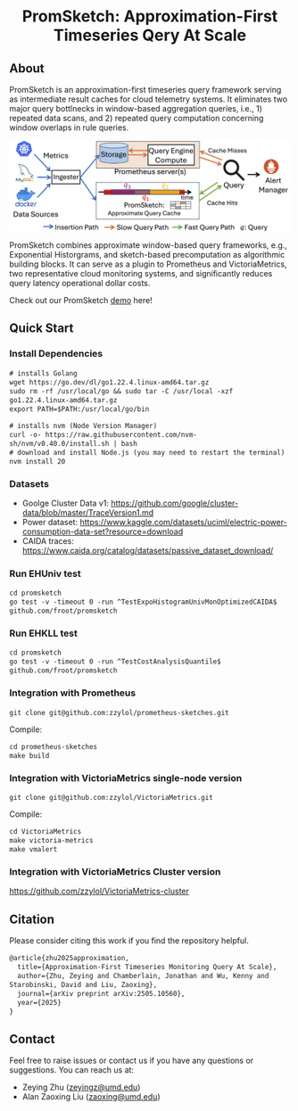 <h1 align="center">PromSketch: Approximation-First Timeseries Qery At Scale</h1>


## About

PromSketch is an approximation-first timeseries query framework serving as intermediate result caches for cloud telemetry systems. It eliminates two major query bottlnecks in window-based aggregation queries, i.e., 1) repeated data scans, and 2) repeated query computation concerning window overlaps in rule queries. 

<p align="center"> <img src="./doc/images/prometheus_diagram.png" alt="" width="600"> </p>

PromSketch combines approximate window-based query frameworks, e.g., Exponential Historgrams, and sketch-based precomputation as algorithmic building blocks. It can serve as a plugin to Prometheus and VictoriaMetrics, two representative cloud monitoring systems, and significantly reduces query latency operational dollar costs.

Check out our PromSketch [demo](https://github.com/Froot-NetSys/PromSketch-Demo) here!

## Quick Start
### Install Dependencies
```
# installs Golang
wget https://go.dev/dl/go1.22.4.linux-amd64.tar.gz
sudo rm -rf /usr/local/go && sudo tar -C /usr/local -xzf go1.22.4.linux-amd64.tar.gz
export PATH=$PATH:/usr/local/go/bin
```

```
# installs nvm (Node Version Manager)
curl -o- https://raw.githubusercontent.com/nvm-sh/nvm/v0.40.0/install.sh | bash
# download and install Node.js (you may need to restart the terminal)
nvm install 20
```

### Datasets
* Goolge Cluster Data v1: https://github.com/google/cluster-data/blob/master/TraceVersion1.md
* Power dataset: https://www.kaggle.com/datasets/uciml/electric-power-consumption-data-set?resource=download
* CAIDA traces: https://www.caida.org/catalog/datasets/passive_dataset_download/

### Run EHUniv test
```
cd promsketch
go test -v -timeout 0 -run ^TestExpoHistogramUnivMonOptimizedCAIDA$ github.com/froot/promsketch
```

### Run EHKLL test
```
cd promsketch
go test -v -timeout 0 -run ^TestCostAnalysisQuantile$ github.com/froot/promsketch
```

### Integration with Prometheus

```
git clone git@github.com:zzylol/prometheus-sketches.git
```
Compile:
```
cd prometheus-sketches
make build
```

### Integration with VictoriaMetrics single-node version

```
git clone git@github.com:zzylol/VictoriaMetrics.git
```
Compile:
```
cd VictoriaMetrics
make victoria-metrics
make vmalert
```

### Integration with VictoriaMetrics Cluster version
https://github.com/zzylol/VictoriaMetrics-cluster

## Citation
Please consider citing this work if you find the repository helpful.
```
@article{zhu2025approximation,
  title={Approximation-First Timeseries Monitoring Query At Scale},
  author={Zhu, Zeying and Chamberlain, Jonathan and Wu, Kenny and Starobinski, David and Liu, Zaoxing},
  journal={arXiv preprint arXiv:2505.10560},
  year={2025}
}
```

## Contact
Feel free to raise issues or contact us if you have any questions or suggestions. You can reach us at:
* Zeying Zhu (zeyingz@umd.edu)
* Alan Zaoxing Liu (zaoxing@umd.edu)

